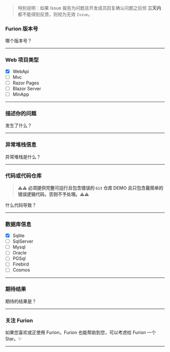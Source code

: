 > 特别说明：如果 Issue 报告为问题且开发成员回复确认问题之后但 **三天内** 都不能得到反馈，则视为无效 `Issue`。

### Furion 版本号

哪个版本号？

---

### Web 项目类型

- [x] WebApi
- [ ] Mvc
- [ ] Razor Pages
- [ ] Blazor Server
- [ ] MinApp

---

### 描述你的问题

发生了什么？

---

### 异常堆栈信息

异常堆栈是什么？

---

### 代码或代码仓库

> **⚠⚠ 必须提供完整可运行且包含错误的 `Git` 仓库 DEMO 且只包含最简单的错误逻辑代码，否则不予处理。⚠⚠**

什么代码导致？

---

### 数据库信息

- [x] Sqlite
- [ ] SqlServer
- [ ] Mysql
- [ ] Oracle
- [ ] PGSql
- [ ] Firebird
- [ ] Cosmos

---

### 期待结果

期待的结果是？

---

### 关注 Furion

如果您喜欢或正使用 Furion，Furion 也能帮助到您，可以考虑给 Furion 一个 Star。✨

---